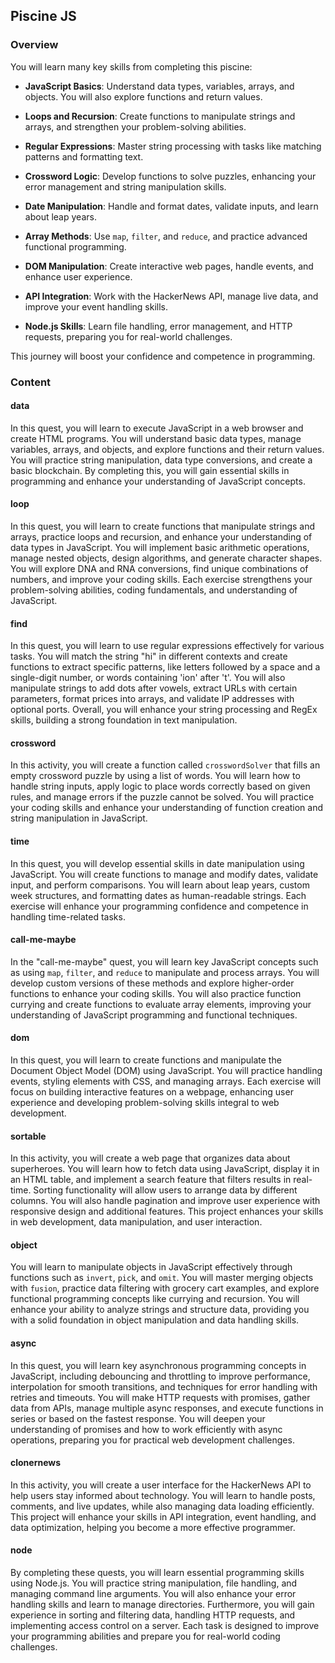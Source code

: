 ## Piscine JS

### Overview

You will learn many key skills from completing this piscine:

- **JavaScript Basics**: Understand data types, variables, arrays, and objects.
  You will also explore functions and return values.

- **Loops and Recursion**: Create functions to manipulate strings and arrays,
  and strengthen your problem-solving abilities.

- **Regular Expressions**: Master string processing with tasks like matching
  patterns and formatting text.

- **Crossword Logic**: Develop functions to solve puzzles, enhancing your error
  management and string manipulation skills.

- **Date Manipulation**: Handle and format dates, validate inputs, and learn
  about leap years.

- **Array Methods**: Use `map`, `filter`, and `reduce`, and practice advanced
  functional programming.

- **DOM Manipulation**: Create interactive web pages, handle events, and enhance
  user experience.

- **API Integration**: Work with the HackerNews API, manage live data, and
  improve your event handling skills.

- **Node.js Skills**: Learn file handling, error management, and HTTP requests,
  preparing you for real-world challenges.

This journey will boost your confidence and competence in programming.

### Content

#### data

In this quest, you will learn to execute JavaScript in a web browser and create
HTML programs. You will understand basic data types, manage variables, arrays,
and objects, and explore functions and their return values. You will practice
string manipulation, data type conversions, and create a basic blockchain. By
completing this, you will gain essential skills in programming and enhance your
understanding of JavaScript concepts.

#### loop

In this quest, you will learn to create functions that manipulate strings and
arrays, practice loops and recursion, and enhance your understanding of data
types in JavaScript. You will implement basic arithmetic operations, manage
nested objects, design algorithms, and generate character shapes. You will
explore DNA and RNA conversions, find unique combinations of numbers, and
improve your coding skills. Each exercise strengthens your problem-solving
abilities, coding fundamentals, and understanding of JavaScript.

#### find

In this quest, you will learn to use regular expressions effectively for various
tasks. You will match the string "hi" in different contexts and create functions
to extract specific patterns, like letters followed by a space and a
single-digit number, or words containing 'ion' after 't'. You will also
manipulate strings to add dots after vowels, extract URLs with certain
parameters, format prices into arrays, and validate IP addresses with optional
ports. Overall, you will enhance your string processing and RegEx skills,
building a strong foundation in text manipulation.

#### crossword

In this activity, you will create a function called `crosswordSolver` that fills
an empty crossword puzzle by using a list of words. You will learn how to handle
string inputs, apply logic to place words correctly based on given rules, and
manage errors if the puzzle cannot be solved. You will practice your coding
skills and enhance your understanding of function creation and string
manipulation in JavaScript.

#### time

In this quest, you will develop essential skills in date manipulation using
JavaScript. You will create functions to manage and modify dates, validate
input, and perform comparisons. You will learn about leap years, custom week
structures, and formatting dates as human-readable strings. Each exercise will
enhance your programming confidence and competence in handling time-related
tasks.

#### call-me-maybe

In the "call-me-maybe" quest, you will learn key JavaScript concepts such as
using `map`, `filter`, and `reduce` to manipulate and process arrays. You will
develop custom versions of these methods and explore higher-order functions to
enhance your coding skills. You will also practice function currying and create
functions to evaluate array elements, improving your understanding of JavaScript
programming and functional techniques.

#### dom

In this quest, you will learn to create functions and manipulate the Document
Object Model (DOM) using JavaScript. You will practice handling events, styling
elements with CSS, and managing arrays. Each exercise will focus on building
interactive features on a webpage, enhancing user experience and developing
problem-solving skills integral to web development.

#### sortable

In this activity, you will create a web page that organizes data about
superheroes. You will learn how to fetch data using JavaScript, display it in an
HTML table, and implement a search feature that filters results in real-time.
Sorting functionality will allow users to arrange data by different columns. You
will also handle pagination and improve user experience with responsive design
and additional features. This project enhances your skills in web development,
data manipulation, and user interaction.

#### object

You will learn to manipulate objects in JavaScript effectively through functions
such as `invert`, `pick`, and `omit`. You will master merging objects with
`fusion`, practice data filtering with grocery cart examples, and explore
functional programming concepts like currying and recursion. You will enhance
your ability to analyze strings and structure data, providing you with a solid
foundation in object manipulation and data handling skills.

#### async

In this quest, you will learn key asynchronous programming concepts in
JavaScript, including debouncing and throttling to improve performance,
interpolation for smooth transitions, and techniques for error handling with
retries and timeouts. You will make HTTP requests with promises, gather data
from APIs, manage multiple async responses, and execute functions in series or
based on the fastest response. You will deepen your understanding of promises
and how to work efficiently with async operations, preparing you for practical
web development challenges.

#### clonernews

In this activity, you will create a user interface for the HackerNews API to
help users stay informed about technology. You will learn to handle posts,
comments, and live updates, while also managing data loading efficiently. This
project will enhance your skills in API integration, event handling, and data
optimization, helping you become a more effective programmer.

#### node

By completing these quests, you will learn essential programming skills using
Node.js. You will practice string manipulation, file handling, and managing
command line arguments. You will also enhance your error handling skills and
learn to manage directories. Furthermore, you will gain experience in sorting
and filtering data, handling HTTP requests, and implementing access control on a
server. Each task is designed to improve your programming abilities and prepare
you for real-world coding challenges.
